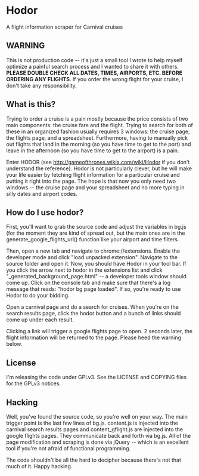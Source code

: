 Hodor 
======
A flight information scraper for Carnival cruises

WARNING
---------
This is not production code -- it's just a small tool I wrote to help myself optimize a painful 
search process and I wanted to share it with others. **PLEASE DOUBLE CHECK ALL DATES, TIMES, AIRPORTS, ETC. 
BEFORE ORDERING ANY FLIGHTS**. If you order the wrong flight for your cruise, I don't take any responsibility.

What is this? 
-------------

Trying to order a cruise is a pain mostly because the price consists of two
main components: the cruise fare and the flight. Trying to search for both of
these in an organized fashion usually requires 3 windows: the cruise page, the 
flights page, and a spreadsheet. Furthermore, having to manually pick out flights
that land in the morning (so you have time to get to the port) and leave in the
afternoon (so you have time to get to the airport) is a pain. 

Enter HODOR (see http://gameofthrones.wikia.com/wiki/Hodor if you don't understand the reference). 
Hodor is not particularly clever, but he will make your life easier by fetching flight information
for a particular cruise and putting it right into the page. The hope is that now you only need 
two windows -- the cruise page and your spreadsheet and no more typing in silly dates and airport codes. 

How do I use hodor?
-----
First, you'll want to grab the source code and adjust the variables in
bg.js (for the moment they are kind of spread out, but the main ones are 
in the generate_google_flights_url() function like your airport and time 
filters. 

Then, open a new tab and navigate to chrome://extensions. Enable the developer mode
and click "load unpacked extension". Navigate to the source folder and open it. 
Now, you should have Hodor in your tool bar. If you click the arrow next to hodor in 
the extensions list and click "_generated_background_page.html" -- a developer tools 
window should come up. Click on the console tab and make sure that there's a log message that 
reads: "hodor bg page loaded". If so, you're ready to use Hodor to do your bidding. 

Open a carnival page and do a search for cruises. When you're on the search results 
page, click the hodor button and a bunch of links should come up under each result. 

Clicking a link will trigger a google flights page to open. 2 seconds later, the flight 
information will be returned to the page. Please heed the warning below.


License
------
I'm releasing the code under GPLv3. See the LICENSE and COPYING files for the GPLv3 notices.

Hacking
-----
Well, you've found the source code, so you're well on your way. The main trigger point is the 
last few lines of bg.js. content.js is injected into the carnival search results pages and 
content_gflight.js are injected into the google flights pages. They communicate back and 
forth via bg.js. All of the page modification and scraping is done via jQuery -- which is an 
excellent tool if you're not afraid of functional programming. 

The code shouldn't be all the hard to decipher because there's not that much of it. Happy hacking. 
